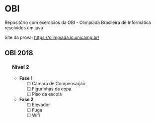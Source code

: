 # OBI
Repositório com exercícios da OBI - Olimpíada Brasileira de Informática resolvidos em java

Site da prova: https://olimpiada.ic.unicamp.br/

<h2><b>OBI 2018</b></h2>
<ul>
  <h3><b>Nível 2</b></h3>
  <ul>
    <li>
        <b>Fase 1</b>
        <ul>
            ☐ Câmara de Compensação
            <br>
            ☐ Figurinhas da copa
            <br>
            ☐ Piso da escola
        </ul> 
     </li>
     <li>
        <b>Fase 2</b>
        <ul>
            ☐ Elevador
            <br>
            ☐ Fuga
            <br>
            ☐ Wifi
        </ul> 
     </li>
  </ul>
</ul>
